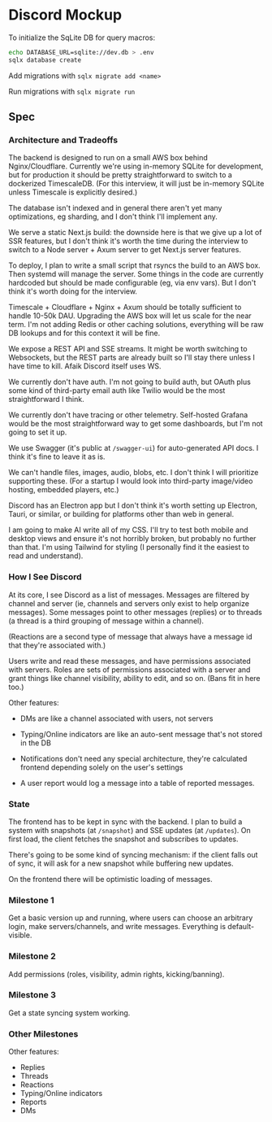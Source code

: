 # Discord Mockup

To initialize the SqLite DB for query macros:

```bash
echo DATABASE_URL=sqlite://dev.db > .env
sqlx database create
```

Add migrations with `sqlx migrate add <name>`

Run migrations with `sqlx migrate run`

## Spec

### Architecture and Tradeoffs

The backend is designed to run on a small AWS box behind Nginx/Cloudflare. 
Currently we're using in-memory SQLite for development, but for production
it should be pretty straightforward to switch to a dockerized TimescaleDB. 
(For this interview, it will just be in-memory SQLite unless Timescale is 
explicitly desired.)

The database isn't indexed and in general there aren't yet many optimizations,
eg sharding, and I don't think I'll implement any.

We serve a static Next.js build: the downside here is that we give up a lot of
SSR features, but I don't think it's worth the time during the interview to switch
to a Node server + Axum server to get Next.js server features.

To deploy, I plan to write a small script that rsyncs the build to an AWS box.
Then systemd will manage the server. Some things in the code are currently
hardcoded but should be made configurable (eg, via env vars). But I don't think 
it's worth doing for the interview.

Timescale + Cloudflare + Nginx + Axum should be totally sufficient to handle
10-50k DAU. Upgrading the AWS box will let us scale for the near term. I'm not
adding Redis or other caching solutions, everything will be raw DB lookups and
for this context it will be fine.

We expose a REST API and SSE streams. It might be worth switching to Websockets,
but the REST parts are already built so I'll stay there unless I have time to kill.
Afaik Discord itself uses WS.

We currently don't have auth. I'm not going to build auth, but OAuth plus some kind
of third-party email auth like Twilio would be the most straightforward I think.

We currently don't have tracing or other telemetry. Self-hosted Grafana would be the 
most straightforward way to get some dashboards, but I'm not going to set it up.

We use Swagger (it's public at `/swagger-ui`) for auto-generated API docs. I think
it's fine to leave it as is.

We can't handle files, images, audio, blobs, etc. I don't think I will prioritize
supporting these. (For a startup I would look into third-party image/video hosting,
embedded players, etc.)

Discord has an Electron app but I don't think it's worth setting up Electron, Tauri,
or similar, or building for platforms other than web in general.

I am going to make AI write all of my CSS. I'll try to test both mobile and
desktop views and ensure it's not horribly broken, but probably no further than that.
I'm using Tailwind for styling (I personally find it the easiest to read and
understand).

### How I See Discord

At its core, I see Discord as a list of messages. Messages are filtered by channel
and server (ie, channels and servers only exist to help organize messages). Some
messages point to other messages (replies) or to threads (a thread is a third grouping
of message within a channel).

(Reactions are a second type of message that always have a message id that they're
associated with.)

Users write and read these messages, and have permissions associated with servers.
Roles are sets of permissions associated with a server and grant things like channel
visibility, ability to edit, and so on. (Bans fit in here too.)

Other features:

- DMs are like a channel associated with users, not servers

- Typing/Online indicators are like an auto-sent message that's not stored in the DB

- Notifications don't need any special architecture, they're calculated frontend
depending solely on the user's settings

- A user report would log a message into a table of reported messages.

### State

The frontend has to be kept in sync with the backend. I plan to build a system with
snapshots (at `/snapshot`) and SSE updates (at `/updates`). On first load, the client
fetches the snapshot and subscribes to updates.

There's going to be some kind of syncing mechanism: if the client falls out of sync,
it will ask for a new snapshot while buffering new updates.

On the frontend there will be optimistic loading of messages.

### Milestone 1

Get a basic version up and running, where users can choose an arbitrary login,
make servers/channels, and write messages. Everything is default-visible. 

### Milestone 2

Add permissions (roles, visibility, admin rights, kicking/banning).

### Milestone 3

Get a state syncing system working.

### Other Milestones

Other features: 
- Replies
- Threads
- Reactions
- Typing/Online indicators
- Reports
- DMs

